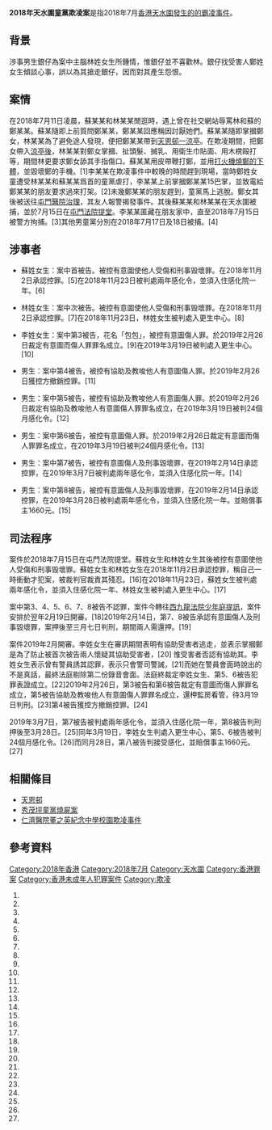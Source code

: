 **2018年天水圍童黨欺凌案**是指2018年7月[香港](../Page/香港.md "wikilink")[天水圍發生的的霸凌事件](../Page/天水圍.md "wikilink")。

## 背景

渉事男生銀仔為案中主腦林姓女生所鍾情，惟銀仔並不喜歡林。銀仔找受害人鄭姓女生傾談心事，誤以為其搶走銀仔，因而對其產生怨恨。

## 案情

在2018年7月11日凌晨，蘇某某和林某某閒逛時，遇上曾在社交網站辱罵林和蘇的鄭某某。蘇某隨即上前質問鄭某某，鄭某某回應稱因討厭她們。蘇某某隨即掌摑鄭女，林某某為了避免途人發現，便把鄭某某帶到[天恩邨一涼亭](../Page/天恩邨.md "wikilink")。在欺凌期間，把鄭女帶入[涼亭後](https://zh.wikipedia.org/wiki/涼亭 "wikilink")，林某某對鄭女掌摑、扯頭髮、搣乳、用衛生巾貼面、用木櫈毆打等，期間林更要求鄭女舔其手指傷口。蘇某某用皮帶鞭打鄭，並用[打火機燒鄭的下體](https://zh.wikipedia.org/wiki/打火機 "wikilink")，並毀壞鄭的手機。\[1\]李某某在欺凌事件中較晚的時間趕到現場，當時鄭姓女童遭受林某某和蘇某某爲首的童黨虐打，李某某上前掌摑鄭某某15巴掌，並致電給鄭某某的朋友要求過來打架。\[2\]未幾鄭某某的朋友趕到，童黨馬上逃脫。鄭女其後被送往[屯門醫院治理](../Page/屯門醫院.md "wikilink")，其友人報警揭發事件。其後蘇某某和林某某在天水圍被捕，並於7月15日在[屯門法院提堂](https://zh.wikipedia.org/wiki/屯門法院 "wikilink")。李某某匿藏在朋友家中，直至2018年7月15日被警方拘捕。\[3\]其他男童黨分別在2018年7月17日及18日被捕。\[4\]

## 涉事者

  - 蘇姓女生：案中首被告。被控有意圖使他人受傷和刑事毁壞罪。在2018年11月2日承認控罪。\[5\]在2018年11月23日被判處兩年感化令，並須入住感化院一年。\[6\]

<!-- end list -->

  - 林姓女生：案中次被告。被控有意圖使他人受傷和刑事毁壞罪。在2018年11月2日承認控罪。\[7\]在2018年11月23日，林姓女生被判處入更生中心。\[8\]

<!-- end list -->

  - 李姓女生：案中第3被告，花名「包包」，被控有意圖傷人罪。於2019年2月26日裁定有意圖而傷人罪罪名成立。\[9\]在2019年3月19日被判處入更生中心。\[10\]

<!-- end list -->

  - 男生：案中第4被告，被控有協助及教唆他人有意圖傷人罪。於2019年2月26日獲控方撤銷控罪。\[11\]

<!-- end list -->

  - 男生：案中第5被告，被控有協助及教唆他人有意圖傷人罪。於2019年2月26日裁定有協助及教唆他人有意圖傷人罪罪名成立，在2019年3月19日被判24個月感化令。\[12\]

<!-- end list -->

  - 男生：案中第6被告，被控有意圖傷人罪。於2019年2月26日裁定有意圖而傷人罪罪名成立，在2019年3月19日被判24個月感化令。\[13\]

<!-- end list -->

  - 男生：案中第7被告，被控有意圖傷人及刑事毀壞罪，在2019年2月14日承認控罪，在2019年3月7日被判處兩年感化令，並須入住感化院一年。\[14\]

<!-- end list -->

  - 男生：案中第8被告，被控有意圖傷人及刑事毀壞罪，在2019年2月14日承認控罪，在2019年3月28日被判處兩年感化令，並須入住感化院一年。並賠償事主1660元。\[15\]

## 司法程序

案件於2018年7月15日在屯門法院提堂。蘇姓女生和林姓女生其後被控有意圖使他人受傷和刑事毁壞罪。蘇姓女生和林姓女生在2018年11月2日承認控罪，稱自己一時衝動才犯案，被裁判官裁責其殘忍。\[16\]在2018年11月23日，蘇姓女生被判處兩年感化令，並須入住感化院一年、林姓女生被判處入更生中心。\[17\]

案中第3、4、5、6、7、8被告不認罪，案件今轉往[西九龍法院少年庭提訊](https://zh.wikipedia.org/wiki/西九龍法院 "wikilink")，案件安排於翌年2月19日開審。\[18\]2019年2月14日，第7、8被告承認有意圖傷人及刑事毀壞罪，案押後至三月七日判刑，期間兩人需還押。\[19\]

案件2019年2月開審。李姓女生在審訊期間表明有協助受害者逃走，並表示掌摑鄭是為了防止被首次被告兩人懷疑其協助受害者，\[20\]
惟受害者否認有協助其。李姓女生表示曾有警員誘其認罪，表示只會警司警誡，\[21\]而她在警員會面時說出的不是真話，最終法庭剔除第二份錄音會面。法庭終裁定李姓女生、第5、6被告犯罪表證成立。\[22\]2019年2月26日，第3被告和第6被告裁定有意圖而傷人罪罪名成立，第5被告協助及教唆他人有意圖傷人罪罪名成立，還柙監房看管，待3月19日判刑。\[23\]第4被告獲控方撤銷控罪。\[24\]

2019年3月7日，第7被告被判處兩年感化令，並須入住感化院一年，第8被告判刑押後至3月28日。\[25\]同年3月19日，李姓女生判處入更生中心，第5、6被告被判24個月感化令。\[26\]而同月28日，第八被告判接受感化，並賠償事主1660元。\[27\]

## 相關條目

  - [天恩邨](../Page/天恩邨.md "wikilink")
  - [秀茂坪童黨燒屍案](../Page/秀茂坪童黨燒屍案.md "wikilink")
  - [仁濟醫院董之英紀念中學校園欺凌事件](../Page/仁濟醫院董之英紀念中學校園欺凌事件.md "wikilink")

## 參考資料

[Category:2018年香港](https://zh.wikipedia.org/wiki/Category:2018年香港 "wikilink")
[Category:2018年7月](https://zh.wikipedia.org/wiki/Category:2018年7月 "wikilink")
[Category:天水圍](https://zh.wikipedia.org/wiki/Category:天水圍 "wikilink")
[Category:香港罪案](https://zh.wikipedia.org/wiki/Category:香港罪案 "wikilink")
[Category:香港未成年人犯罪案件](https://zh.wikipedia.org/wiki/Category:香港未成年人犯罪案件 "wikilink")
[Category:欺凌](https://zh.wikipedia.org/wiki/Category:欺凌 "wikilink")

1.

2.

3.

4.

5.

6.

7.
8.

9.

10.

11.

12.
13.
14.

15.

16.
17.
18.

19.

20.
21.

22.

23.
24.
25.

26.
27.